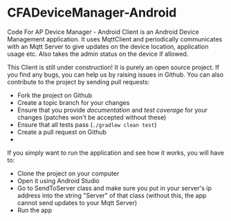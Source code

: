 # CFADeviceManager-Android
Code For AP Device Manager - Android Client is an Android Device Management application. It uses MqttClient and periodically communicates with an Mqtt Server to give updates on the device location, application usage etc. Also takes the admin status on the device if allowed.

This Client is still under construction! It is purely an open source project. If you find any bugs, you can help us by raising issues in Github. You can also contribute to the project by sending pull requests:

* Fork the project on Github
* Create a topic branch for your changes
* Ensure that you provide *documentation* and *test coverage* for your changes (patches won't be accepted without these)
* Ensure that all tests pass (`./gradlew clean test`)
* Create a pull request on Github 
* 
If you simply want to run the application and see how it works, you will have to:

* Clone the project on your computer
* Open it using Android Studio
* Go to SendToServer class and make sure you put in your server's ip address into the string "Server" of that class (without this, the app cannot send updates to your Mqtt Server)
* Run the app

